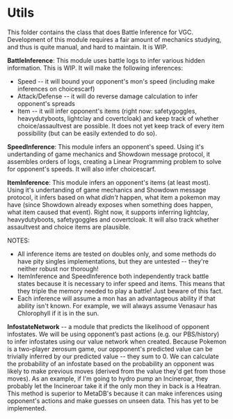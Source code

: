 # Utils

This folder contains the class that does Battle Inference for VGC. Development of this module requires a fair amount of mechanics studying, and thus is quite manual, and hard to maintain. It is WIP.

**BattleInference**: This module uses battle logs to infer various hidden information. This is WIP. It will make the following inferences:
   - Speed -- it will bound your opponent's mon's speed (including make inferences on choicescarf)
   - Attack/Defense -- it will do reverse damage calculation to infer opponent's spreads
   - Item -- it will infer opponent's items (right now: safetygoggles, heavydutyboots, lightclay and covertcloak) and keep track of whether choice/assaultvest are possible. It does not yet keep track of every item possibility (but can be easily extended to do so).

**SpeedInference**: This module infers an opponent's speed. Using it's undertanding of game mechanics and Showdown message protocol, it assembles orders of logs, creating a Linear Programming problem to solve for opponent's speeds. It will also infer choicescarf.

**ItemInference**: This module infers an opponent's items (at least most). Using it's undertanding of game mechanics and Showdown message protocol, it infers based on what _didn't_ happen, what item a pokemon may have (since Showdown already exposes when something does happen, what item caused that event). Right now, it supports inferring lightclay, heavydutyboots, safetygoggles and covertcloak. It will also track whether assaultvest and choice items are plausible.

NOTES:
- All inference items are tested on doubles only, and some methods do have pity singles implementations, but they are untested -- they're neither robust nor thorough!
- ItemInference and SpeedInference both independently track battle states because it is necessary to infer speed and items. This means that they triple the memory needed to play a battle! Just beware of this fact.
- Each inference will assume a mon has an advantageous ability if that ability isn't known. For example, we will always assume Venasaur has Chlorophyll if it is in the sun.

**InfostateNetwork** -- a module that predicts the likelihood of opponent infostates. We will be using opponent’s past actions (e.g. our PBS/history) to infer infostates using our value network when created. Because Pokemon is a two-player zerosum game, our oppponent's predicted value can be trivially inferred by our predicted value -- they sum to 0. We can calculate the probability of an infostate based on the probability an opponent was likely to make previous moves (derived from the value they'd get from those moves). As an example, if I'm going to hydro pump an Incineroar, they probably let the Incineroar take it if the only mon they in back is a Heatran. This method is superior to MetaDB's because it can make inferences using opponent's actions and make guesses on unseen data. This has yet to be implemented.
